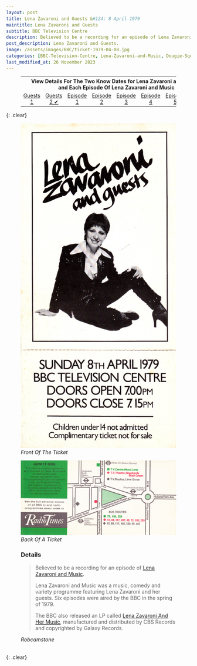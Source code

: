 ```yaml
---
layout: post
title: Lena Zavaroni and Guests &#124; 8 April 1979
maintitle: Lena Zavaroni and Guests
subtitle: BBC Television Centre
description: Believed to be a recording for an episode of Lena Zavaroni and Music.
post_description: Lena Zavaroni and Guests.
image: /assets/images/BBC/ticket-1979-04-08.jpg
categories: [BBC-Television-Centre, Lena-Zavaroni-and-Music, Dougie-Squires, OnThisDay8April]
last_modified_at: 26 November 2023
---
```


<figure class="fig3">
<table style="text-align:center;">
<tr><th colspan="8">View Details For The Two Know Dates for Lena Zavaroni and Guests<br />and Each Episode Of Lena Zavaroni and Music</th></tr>
<tr><td style="width:12.5%;"><a href="/1979-04-01-lena-zavaroni-and-guests">Guests 1</a></td><td style="width:12.5%;"><a href="/1979-04-08-lena-zavaroni-and-guests/">Guests 2 &#x2714;</a></td><td style="width:12.5%;"><a href="/1979-05-23-lena-zavaroni-and-music/">Episode 1</a></td><td style="width:12.5%;"><a href="/1979-05-30-lena-zavaroni-and-music/">Episode 2</a></td><td style="width:12.5%;"><a href="/1979-06-06-lena-zavaroni-and-music/">Episode 3</a></td><td style="width:12.5%;"><a href="/1979-06-13-lena-zavaroni-and-music/">Episode 4</a></td><td style="width:12.5%;"><a href="/1979-06-20-lena-zavaroni-and-music/">Episode 5</a></td><td style="width:12.5%;"><a href="/1979-06-27-lena-zavaroni-and-music/">Episode 6</a></td></tr>
</table>
</figure>

{: .clear}

<figure class="fig1">
<a href="/assets/images/BBC/ticket-1979-04-08.jpg"><img src="/assets/images/BBC/ticket-1979-04-08.jpg" class="full-width zoom-in"></a>
<figcaption>
<cite>Front Of The Ticket</cite>
</figcaption>
</figure>

<figure class="fig2">
<a href="/assets/images/BBC/ticket-1979-04-01-08-back.jpg"><img src="/assets/images/BBC/ticket-1979-04-01-08-back.jpg" class="full-width zoom-in"></a>
<figcaption>
<cite>Back Of A Ticket</cite>
<h3 id="details">Details</h3>
<blockquote>
<p>Believed to be a recording for an episode of <a href="/category/lena-zavaroni-and-music">Lena Zavaroni and Music</a>.</p>
<p>Lena Zavaroni and Music was a music, comedy and variety programme featuring Lena Zavaroni and her guests. Six episodes were aired by the BBC in the spring of 1979.</p>
<p>The BBC also released an LP called <a href="/discography/studio-albums/1979-lena-zavaroni-and-her-music">Lena Zavaroni And Her Music</a>, manufactured and distributed by CBS Records and copyrighted by Galaxy Records.</p>
</blockquote>

<cite>Robcamstone</cite>
</figcaption>
</figure>

<br />{: .clear}

